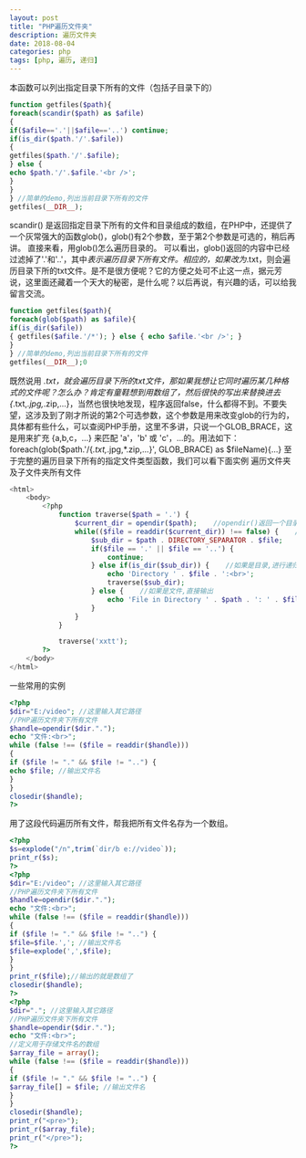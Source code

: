 ```yaml
---
layout: post
title: "PHP遍历文件夹"
description: 遍历文件夹
date: 2018-08-04
categories: php
tags: [php, 遍历, 递归]
---
```




本函数可以列出指定目录下所有的文件（包括子目录下的）

~~~php
function getfiles($path){ 
foreach(scandir($path) as $afile)
{
if($afile=='.'||$afile=='..') continue; 
if(is_dir($path.'/'.$afile)) 
{ 
getfiles($path.'/'.$afile); 
} else { 
echo $path.'/'.$afile.'<br />'; 
} 
} 
} //简单的demo,列出当前目录下所有的文件
getfiles(__DIR__);
 ~~~

scandir() 是返回指定目录下所有的文件和目录组成的数组，在PHP中，还提供了一个灰常强大的函数glob()，glob()有2个参数，至于第2个参数是可选的，稍后再讲。 直接来看，用glob()怎么遍历目录的。
可以看出，glob()返回的内容中已经过滤掉了'.'和'..'，其中*表示遍历目录下所有文件。相应的，如果改为*.txt，则会遍历目录下所的txt文件。是不是很方便呢？它的方便之处可不止这一点，据元芳说，这里面还藏着一个天大的秘密，是什么呢？以后再说，有兴趣的话，可以给我留言交流。

~~~php
function getfiles($path){ 
foreach(glob($path) as $afile){ 
if(is_dir($afile)) 
{ getfiles($afile.'/*'); } else { echo $afile.'<br />'; } 
} 
} //简单的demo,列出当前目录下所有的文件
getfiles(__DIR__);0
~~~

既然说用 *.txt，就会遍历目录下所的txt文件，那如果我想让它同时遍历某几种格式的文件呢？怎么办？肯定有童鞋想到用数组了，然后很快的写出来替换进去{*.txt,*.jpg,*.zip,...}，当然也很快地发现，程序返回false，什么都得不到。不要失望，这涉及到了刚才所说的第2个可选参数，这个参数是用来改变glob的行为的，具体都有些什么，可以查阅PHP手册，这里不多讲，只说一个GLOB_BRACE，这是用来扩充 {a,b,c，...} 来匹配 'a'，'b' 或 'c'，...的。用法如下：foreach(glob($path.'/{*.txt,*.jpg,*.zip,...}', GLOB_BRACE) as $fileName){...}
至于完整的遍历目录下所有的指定文件类型函数，我们可以看下面实例
遍历文件夹及子文件夹所有文件 

~~~php
<html>
    <body>
        <?php
            function traverse($path = '.') {
                $current_dir = opendir($path);    //opendir()返回一个目录句柄,失败返回false
                while(($file = readdir($current_dir)) !== false) {    //readdir()返回打开目录句柄中的一个条目
                    $sub_dir = $path . DIRECTORY_SEPARATOR . $file;    //构建子目录路径
                    if($file == '.' || $file == '..') {
                        continue;
                    } else if(is_dir($sub_dir)) {    //如果是目录,进行递归
                        echo 'Directory ' . $file . ':<br>';
                        traverse($sub_dir);
                    } else {    //如果是文件,直接输出
                        echo 'File in Directory ' . $path . ': ' . $file . '<br>';
                    }
                }
            }

            traverse('xxtt');
        ?>
    </body>
</html>
~~~

一些常用的实例
~~~php
<?php
$dir="E:/video"; //这里输入其它路径
//PHP遍历文件夹下所有文件
$handle=opendir($dir."."); 
echo "文件:<br>";
while (false !== ($file = readdir($handle)))
{
if ($file != "." && $file != "..") {
echo $file; //输出文件名
}
}
closedir($handle); 
?>
~~~

用了这段代码遍历所有文件，帮我把所有文件名存为一个数组。

~~~php
<?php
$s=explode("/n",trim(`dir/b e://video`));
print_r($s);
?>
<?php 
$dir="E:/video"; //这里输入其它路径 
//PHP遍历文件夹下所有文件 
$handle=opendir($dir."."); 
echo "文件:<br>"; 
while (false !== ($file = readdir($handle))) 
{ 
if ($file != "." && $file != "..") { 
$file=$file.','; //输出文件名 
$file=explode(',',$file);
} 
} 
print_r($file);//输出的就是数组了
closedir($handle); 
?>
<?php 
$dir="."; //这里输入其它路径 
//PHP遍历文件夹下所有文件 
$handle=opendir($dir."."); 
echo "文件:<br>"; 
//定义用于存储文件名的数组
$array_file = array();
while (false !== ($file = readdir($handle))) 
{ 
if ($file != "." && $file != "..") { 
$array_file[] = $file; //输出文件名 
} 
} 
closedir($handle);
print_r("<pre>");
print_r($array_file);
print_r("</pre>");
?>
~~~